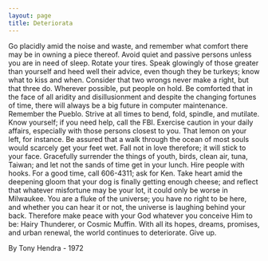 ```yaml
---
layout: page
title: Deteriorata
---
```


Go placidly amid the noise and waste, and remember what comfort 
there may be in owning a piece thereof. Avoid quiet and passive persons unless 
you are in need of sleep. Rotate your tires. Speak glowingly of those greater 
than yourself and heed well their advice, even though they be turkeys; know 
what to kiss and when. Consider that two wrongs never make a right, but that 
three do. Wherever possible, put people on hold. Be comforted that in the face 
of all aridity and disillusionment and despite the changing fortunes of time, 
there will always be a big future in computer maintenance. Remember the Pueblo. 
Strive at all times to bend, fold, spindle, and mutilate. Know yourself; if 
you need help, call the FBI. Exercise caution in your daily affairs, especially 
with those persons closest to you. That lemon on your left, for instance. Be 
assured that a walk through the ocean of most souls would scarcely get your 
feet wet. Fall not in love therefore; it will stick to your face. Gracefully 
surrender the things of youth, birds, clean air, tuna, Taiwan; and let not the 
sands of time get in your lunch. Hire people with hooks. For a good time, call 
606-4311; ask for Ken. Take heart amid the deepening gloom that your dog is 
finally getting enough cheese; and reflect that whatever misfortune may be your 
lot, it could only be worse in Milwaukee. You are a fluke of the universe; you 
have no right to be here, and whether you can hear it or not, the universe is 
laughing behind your back. Therefore make peace with your God whatever you conceive 
Him to be: Hairy Thunderer, or Cosmic Muffin. With all its hopes, dreams, promises, 
and urban renewal, the world continues to deteriorate. Give up.</p>

By Tony Hendra - 1972</p>
